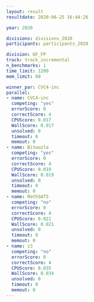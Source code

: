 ```yaml
---
layout: result
resultdate: 2020-06-25 16:44:26

year: 2020

divisions: divisions_2020
participants: participants_2020

division: QF_FP
track: track_incremental
n_benchmarks: 1
time_limit: 1200
mem_limit: 60

winner_par: CVC4-inc
parallel:
- name: CVC4-inc
  competing: "yes"
  errorScore: 0
  correctScore: 4
  CPUScore: 0.017
  WallScore: 0.017
  unsolved: 0
  timeout: 0
  memout: 0
- name: Bitwuzla
  competing: "yes"
  errorScore: 0
  correctScore: 4
  CPUScore: 0.019
  WallScore: 0.019
  unsolved: 0
  timeout: 0
  memout: 0
- name: MathSAT5
  competing: "no"
  errorScore: 0
  correctScore: 4
  CPUScore: 0.021
  WallScore: 0.021
  unsolved: 0
  timeout: 0
  memout: 0
- name: z3
  competing: "no"
  errorScore: 0
  correctScore: 4
  CPUScore: 0.035
  WallScore: 0.034
  unsolved: 0
  timeout: 0
  memout: 0
---
```

